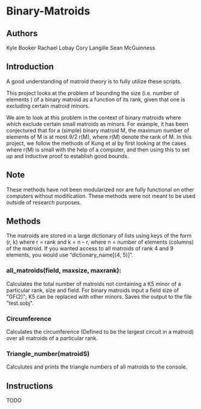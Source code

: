 # Binary-Matroids

## Authors
Kyle Booker
Rachael Lobay
Cory Langille
Sean McGuinness

## Introduction

A good understanding of matroid theory is to fully utilize these scripts.

This project looks at the problem of bounding the size (i.e. number of elements ) of a binary matroid as a function of its rank, given that one is excluding certain matroid minors.   

We aim to look at this problem in the context of binary matroids where which exclude certain small matroids as minors.  For example, it has been conjectured that for a (simple) binary matroid M, the maximum number of elements
of M is at most  9/2 r(M), where r(M) denote the rank of M.  In this project, we follow the methods of Kung et al by first looking at the cases where r(M) is small with the help of a computer, and then using this to set up
and inductive proof to establish good bounds.

## Note

These methods have not been modularized nor are fully functional on other computers without modification. These methods were not meant to be used outside of research purposes.

## Methods

The matroids are stored in a large dictionary of lists using keys of the form (r, k) where r = rank and k = n – r, where n = number of elements (columns) of the matroid. If you wanted access to all matroids of rank 4 and 9 elements, you would use “dictionary_name[(4, 5)]”.

### all_matroids(field, maxsize, maxrank):
Calculates the total number of matroids not containing a K5 minor of a particular rank, size and field. For binary matroids input a field size of "GF(2)"; K5 can be replaced with other minors. Saves the output to the file "test.sobj".

### Circumference
Calculates the circumference (Defined to be the largest circuit in a matroid) over all matroids of a particular rank.

### Triangle_number(matroidS)
Calculutes and prints the triangle numbers of all matroids to the console.

## Instructions

TODO


